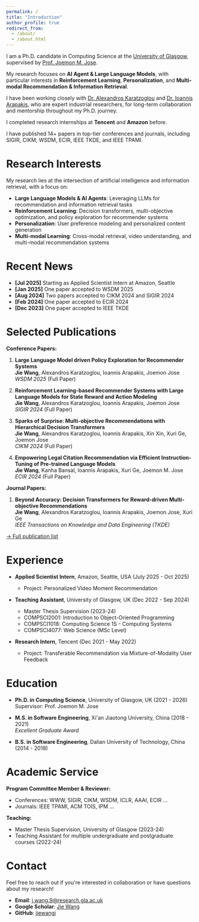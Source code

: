 ```yaml
---
permalink: /
title: "Introduction"
author_profile: true
redirect_from: 
  - /about/
  - /about.html
---
```


I am a Ph.D. candidate in Computing Science at the [University of Glasgow](https://www.gla.ac.uk/), 
supervised by [Prof. Joemon M. Jose](https://www.dcs.gla.ac.uk/~jj/). 

My research focuses on **AI Agent & Large Language Models**, with particular interests in 
**Reinforcement Learning**, **Personalization**, and **Multi-modal Recommendation & Information Retrieval**. 

I have been working closely with [Dr. Alexandros Karatzoglou](https://scholar.google.co.uk/citations?user=j5u5iiYAAAAJ) and 
[Dr. Ioannis Arapakis](https://scholar.google.co.uk/citations?user=iTkgXpoAAAAJ), who are expert industrial researchers, for long-term 
collaboration and mentorship throughout my Ph.D. journey. 

I completed research internships at **Tencent** and **Amazon** before.

I have published 14+ papers in top-tier conferences and journals, including SIGIR, CIKM, WSDM, ECIR, IEEE TKDE, and IEEE TPAMI. 

Research Interests
======
My research lies at the intersection of artificial intelligence and information retrieval, with a focus on:

- **Large Language Models & AI Agents**: Leveraging LLMs for recommendation and information retrieval tasks
- **Reinforcement Learning**: Decision transformers, multi-objective optimization, and policy exploration for recommender systems
- **Personalization**: User preference modeling and personalized content generation
- **Multi-modal Learning**: Cross-modal retrieval, video understanding, and multi-modal recommendation systems

Recent News
======
- **[Jul 2025]** Starting as Applied Scientist Intern at Amazon, Seattle
- **[Jan 2025]** One paper accepted to WSDM 2025
- **[Aug 2024]** Two papers accepted to CIKM 2024 and SIGIR 2024
- **[Feb 2024]** One paper accepted to ECIR 2024
- **[Dec 2023]** One paper accepted to IEEE TKDE

Selected Publications
======
**Conference Papers:**
1. **Large Language Model driven Policy Exploration for Recommender Systems**  
   **Jie Wang**, Alexandros Karatzoglou, Ioannis Arapakis, Joemon Jose  
   *WSDM 2025* (Full Paper)

2. **Reinforcement Learning-based Recommender Systems with Large Language Models for State Reward and Action Modeling**  
   **Jie Wang**, Alexandros Karatzoglou, Ioannis Arapakis, Joemon Jose  
   *SIGIR 2024* (Full Paper)

3. **Sparks of Surprise: Multi-objective Recommendations with Hierarchical Decision Transformers**  
   **Jie Wang**, Alexandros Karatzoglou, Ioannis Arapakis, Xin Xin, Xuri Ge, Joemon Jose  
   *CIKM 2024* (Full Paper)

4. **Empowering Legal Citation Recommendation via Efficient Instruction-Tuning of Pre-trained Language Models**  
   **Jie Wang**, Kanha Bansal, Ioannis Arapakis, Xuri Ge, Joemon M. Jose  
   *ECIR 2024* (Full Paper)

**Journal Papers:**
1. **Beyond Accuracy: Decision Transformers for Reward-driven Multi-objective Recommendations**  
   **Jie Wang**, Alexandros Karatzoglou, Ioannis Arapakis, Joemon Jose, Xuri Ge  
   *IEEE Transactions on Knowledge and Data Engineering (TKDE)*

[→ Full publication list](/publications/)

Experience
======
- **Applied Scientist Intern**, Amazon, Seattle, USA (July 2025 - Oct 2025)
  - Project: Personalized Video Moment Recommendation

- **Teaching Assistant**, University of Glasgow, UK (Dec 2022 - Sep 2024)
  - Master Thesis Supervision (2023-24)
  - COMPSCI2001: Introduction to Object-Oriented Programming
  - COMPSCI1018: Computing Science 1S - Computing Systems
  - COMPSCI4077: Web Science (MSc Level)
- **Research Intern**, Tencent (Dec 2021 - May 2022)
  - Project: Transferable Recommendation via Mixture-of-Modality User Feedback


Education
======
- **Ph.D. in Computing Science**, University of Glasgow, UK (2021 - 2026)  
  Supervisor: Prof. Joemon M. Jose
  
- **M.S. in Software Engineering**, Xi'an Jiaotong University, China (2018 - 2021)  
  *Excellent Graduate Award*
  
- **B.S. in Software Engineering**, Dalian University of Technology, China (2014 - 2018)

Academic Service
======
**Program Committee Member & Reviewer:**
- Conferences: WWW, SIGIR, CIKM, WSDM, ICLR, AAAI, ECIR ...
- Journals: IEEE TPAMI, ACM TOIS, IPM ...

**Teaching:**
- Master Thesis Supervision, University of Glasgow (2023-24)
- Teaching Assistant for multiple undergraduate and postgraduate courses (2022-24)

Contact
======
Feel free to reach out if you're interested in collaboration or have questions about my research!

- **Email**: j.wang.9@research.gla.ac.uk
- **Google Scholar**: [Jie Wang](https://scholar.google.com/citations?user=dK1hORsAAAAJ)
- **GitHub**: [jiewangj](https://github.com/jiewangj)

